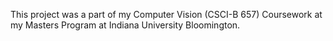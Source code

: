 This project was a part of my Computer Vision (CSCI-B 657) Coursework at my Masters Program at Indiana University Bloomington.
